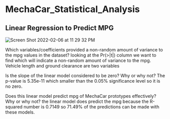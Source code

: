 # MechaCar_Statistical_Analysis

## Linear Regression to Predict MPG

![Screen Shot 2022-02-06 at 11 29 32 PM](https://user-images.githubusercontent.com/92561003/152743909-e288e83a-a747-4c39-bafc-bbf3f95f6e90.png)

Which variables/coefficients provided a non-random amount of variance to the mpg values in the dataset?
looking at the Pr(>|t|) column we want to find which will indicate a non-random amount of variance to the mpg. Vehicle length and ground clearance are two variables 

Is the slope of the linear model considered to be zero? Why or why not?
The p-value is 5.35e-11 which smaller than the 0.05% significance level so it is no zero.

Does this linear model predict mpg of MechaCar prototypes effectively? Why or why not?
the linear model does predict the mpg because the R-squared number is 0.7149 so 71.49% of the predictions can be made with these models.
